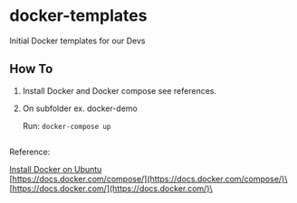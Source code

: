 # docker-templates
Initial Docker templates for our Devs

## How To

1. Install Docker and Docker compose see references.
2. On subfolder ex. docker-demo

    Run: ```docker-compose up```
 
## 
Reference:

[Install Docker on Ubuntu](https://www.digitalocean.com/community/tutorials/how-to-install-and-use-docker-on-ubuntu-16-04)\
[https://docs.docker.com/compose/](https://docs.docker.com/compose/)\
[https://docs.docker.com/](https://docs.docker.com/)\

